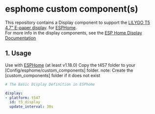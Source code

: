 # esphome custom component(s) 

This repository contains a Display component to support the [LILYGO T5 4.7" E-paper display](http://www.lilygo.cn/prod_view.aspx?TypeId=50061&Id=1384&FId=t3:50061:3).
for [ESPHome](https://esphome.io/).  
For more info in the display components, see the [ESP Home Display Documentation](https://esphome.io/#display-components)

## 1. Usage

Use with [ESPHome](https://esphome.io/) (at least v1.18.0)
Copy the t457 folder to your [Config/esphome/custom_components] folder.
note: Create the [custom_components] folder if it does not exist

```yaml
# The Basic Display Definition in ESPhome

display:
- platform: t547
  id: t5_display
  update_interval: 30s



